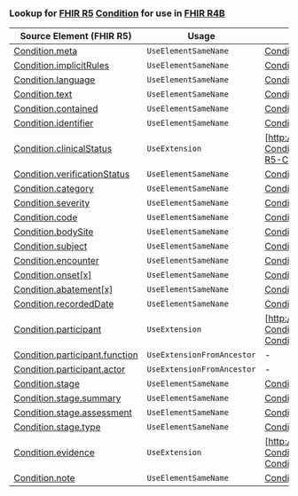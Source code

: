 ### Lookup for [FHIR R5](https://hl7.org/fhir/R5/) [Condition](https://hl7.org/fhir/R5/Condition.html) for use in [FHIR R4B](https://hl7.org/fhir/R4B/)

| Source Element (FHIR R5) | Usage | Target |
| -------------- | ----- | ------ |
| [Condition.meta](https://hl7.org/fhir/R5/Condition.html#resource) | `UseElementSameName` | [Condition.meta](https://hl7.org/fhir/R4B/Condition.html#resource) |
| [Condition.implicitRules](https://hl7.org/fhir/R5/Condition.html#resource) | `UseElementSameName` | [Condition.implicitRules](https://hl7.org/fhir/R4B/Condition.html#resource) |
| [Condition.language](https://hl7.org/fhir/R5/Condition.html#resource) | `UseElementSameName` | [Condition.language](https://hl7.org/fhir/R4B/Condition.html#resource) |
| [Condition.text](https://hl7.org/fhir/R5/Condition.html#resource) | `UseElementSameName` | [Condition.text](https://hl7.org/fhir/R4B/Condition.html#resource) |
| [Condition.contained](https://hl7.org/fhir/R5/Condition.html#resource) | `UseElementSameName` | [Condition.contained](https://hl7.org/fhir/R4B/Condition.html#resource) |
| [Condition.identifier](https://hl7.org/fhir/R5/Condition.html#resource) | `UseElementSameName` | [Condition.identifier](https://hl7.org/fhir/R4B/Condition.html#resource) |
| [Condition.clinicalStatus](https://hl7.org/fhir/R5/Condition.html#resource) | `UseExtension` | [http://hl7.org/fhir/5.0/StructureDefinition/extension-Condition.clinicalStatus](StructureDefinition-ext-R5-Condition.clinicalStatus.html) |
| [Condition.verificationStatus](https://hl7.org/fhir/R5/Condition.html#resource) | `UseElementSameName` | [Condition.verificationStatus](https://hl7.org/fhir/R4B/Condition.html#resource) |
| [Condition.category](https://hl7.org/fhir/R5/Condition.html#resource) | `UseElementSameName` | [Condition.category](https://hl7.org/fhir/R4B/Condition.html#resource) |
| [Condition.severity](https://hl7.org/fhir/R5/Condition.html#resource) | `UseElementSameName` | [Condition.severity](https://hl7.org/fhir/R4B/Condition.html#resource) |
| [Condition.code](https://hl7.org/fhir/R5/Condition.html#resource) | `UseElementSameName` | [Condition.code](https://hl7.org/fhir/R4B/Condition.html#resource) |
| [Condition.bodySite](https://hl7.org/fhir/R5/Condition.html#resource) | `UseElementSameName` | [Condition.bodySite](https://hl7.org/fhir/R4B/Condition.html#resource) |
| [Condition.subject](https://hl7.org/fhir/R5/Condition.html#resource) | `UseElementSameName` | [Condition.subject](https://hl7.org/fhir/R4B/Condition.html#resource) |
| [Condition.encounter](https://hl7.org/fhir/R5/Condition.html#resource) | `UseElementSameName` | [Condition.encounter](https://hl7.org/fhir/R4B/Condition.html#resource) |
| [Condition.onset[x]](https://hl7.org/fhir/R5/Condition.html#resource) | `UseElementSameName` | [Condition.onset[x]](https://hl7.org/fhir/R4B/Condition.html#resource) |
| [Condition.abatement[x]](https://hl7.org/fhir/R5/Condition.html#resource) | `UseElementSameName` | [Condition.abatement[x]](https://hl7.org/fhir/R4B/Condition.html#resource) |
| [Condition.recordedDate](https://hl7.org/fhir/R5/Condition.html#resource) | `UseElementSameName` | [Condition.recordedDate](https://hl7.org/fhir/R4B/Condition.html#resource) |
| [Condition.participant](https://hl7.org/fhir/R5/Condition.html#resource) | `UseExtension` | [http://hl7.org/fhir/5.0/StructureDefinition/extension-Condition.participant](StructureDefinition-ext-R5-Condition.participant.html) |
| [Condition.participant.function](https://hl7.org/fhir/R5/Condition.html#resource) | `UseExtensionFromAncestor` | - |
| [Condition.participant.actor](https://hl7.org/fhir/R5/Condition.html#resource) | `UseExtensionFromAncestor` | - |
| [Condition.stage](https://hl7.org/fhir/R5/Condition.html#resource) | `UseElementSameName` | [Condition.stage](https://hl7.org/fhir/R4B/Condition.html#resource) |
| [Condition.stage.summary](https://hl7.org/fhir/R5/Condition.html#resource) | `UseElementSameName` | [Condition.stage.summary](https://hl7.org/fhir/R4B/Condition.html#resource) |
| [Condition.stage.assessment](https://hl7.org/fhir/R5/Condition.html#resource) | `UseElementSameName` | [Condition.stage.assessment](https://hl7.org/fhir/R4B/Condition.html#resource) |
| [Condition.stage.type](https://hl7.org/fhir/R5/Condition.html#resource) | `UseElementSameName` | [Condition.stage.type](https://hl7.org/fhir/R4B/Condition.html#resource) |
| [Condition.evidence](https://hl7.org/fhir/R5/Condition.html#resource) | `UseExtension` | [http://hl7.org/fhir/5.0/StructureDefinition/extension-Condition.evidence](StructureDefinition-ext-R5-Condition.evidence.html) |
| [Condition.note](https://hl7.org/fhir/R5/Condition.html#resource) | `UseElementSameName` | [Condition.note](https://hl7.org/fhir/R4B/Condition.html#resource) |
